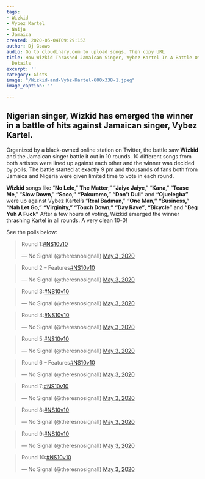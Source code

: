 ```yaml
---
tags:
- Wizkid
- Vybez Kartel
- Naija
- Jamaica
created: 2020-05-04T09:29:15Z
author: Dj Gsaws
audio: Go to cloudinary.com to upload songs. Then copy URL
title: How Wizkid Thrashed Jamaican Singer, Vybez Kartel In A Battle Of Hits.. See
  Details
excerpt: ''
category: Gists
image: "/Wizkid-and-Vybz-Kartel-600x338-1.jpeg"
image_caption: ''

---
```

## **Nigerian singer, Wizkid has emerged the winner in a battle of hits against Jamaican singer, Vybez Kartel.**

Organized by a black-owned online station on Twitter, the battle saw **Wizkid** and the Jamaican singer battle it out in 10 rounds. 10 different songs from both artistes were lined up against each other and the winner was decided by polls. The battle started at exactly 9 pm and thousands of fans both from Jamaica and Nigeria were given limited time to vote in each round.

**Wizkid** songs like “**No Lele**,” **The Matter**,” “**Jaiye Jaiye**,” “**Kana**,” “**Tease Me**,” “**Slow Down**,” **“Soco,”** **“Pakuromo,”** **“Don’t Dull”** and **“Ojuelegba”** were up against Vybez Kartel’s “**Real Badman**,” **“One Man,”** **“Business,”** **“Nah Let Go,”** **“Virginity,”** **“Touch Down,”** **“Day Rave”**, **“Bicycle”** and **“Beg Yuh A Fuck”** After a few hours of voting, Wizkid emerged the winner thrashing Kartel in all rounds. A very clean 10-0!

See the polls below:

> Round 1:[#NS10v10](https://twitter.com/hashtag/NS10v10?src=hash&ref_src=twsrc%5Etfw)
>
> — No Signal (@theresnosignall) [May 3, 2020](https://twitter.com/theresnosignall/status/1257047907867463682?ref_src=twsrc%5Etfw)

> Round 2 – Features[#NS10v10](https://twitter.com/hashtag/NS10v10?src=hash&ref_src=twsrc%5Etfw)
>
> — No Signal (@theresnosignall) [May 3, 2020](https://twitter.com/theresnosignall/status/1257049169602260995?ref_src=twsrc%5Etfw)

> Round 3:[#NS10v10](https://twitter.com/hashtag/NS10v10?src=hash&ref_src=twsrc%5Etfw)
>
> — No Signal (@theresnosignall) [May 3, 2020](https://twitter.com/theresnosignall/status/1257051348299907074?ref_src=twsrc%5Etfw)

> Round 4:[#NS10v10](https://twitter.com/hashtag/NS10v10?src=hash&ref_src=twsrc%5Etfw)
>
> — No Signal (@theresnosignall) [May 3, 2020](https://twitter.com/theresnosignall/status/1257053139917733891?ref_src=twsrc%5Etfw)

> Round 5:[#NS10v10](https://twitter.com/hashtag/NS10v10?src=hash&ref_src=twsrc%5Etfw)
>
> — No Signal (@theresnosignall) [May 3, 2020](https://twitter.com/theresnosignall/status/1257054856755494912?ref_src=twsrc%5Etfw)

> Round 6 – Features[#NS10v10](https://twitter.com/hashtag/NS10v10?src=hash&ref_src=twsrc%5Etfw)
>
> — No Signal (@theresnosignall) [May 3, 2020](https://twitter.com/theresnosignall/status/1257062440614985729?ref_src=twsrc%5Etfw)

> Round 7:[#NS10v10](https://twitter.com/hashtag/NS10v10?src=hash&ref_src=twsrc%5Etfw)
>
> — No Signal (@theresnosignall) [May 3, 2020](https://twitter.com/theresnosignall/status/1257063844742078468?ref_src=twsrc%5Etfw)

> Round 8:[#NS10v10](https://twitter.com/hashtag/NS10v10?src=hash&ref_src=twsrc%5Etfw)
>
> — No Signal (@theresnosignall) [May 3, 2020](https://twitter.com/theresnosignall/status/1257065520144187399?ref_src=twsrc%5Etfw)

> Round 9:[#NS10v10](https://twitter.com/hashtag/NS10v10?src=hash&ref_src=twsrc%5Etfw)
>
> — No Signal (@theresnosignall) [May 3, 2020](https://twitter.com/theresnosignall/status/1257067403088887808?ref_src=twsrc%5Etfw)

> Round 10:[#NS10v10](https://twitter.com/hashtag/NS10v10?src=hash&ref_src=twsrc%5Etfw)
>
> — No Signal (@theresnosignall) [May 3, 2020](https://twitter.com/theresnosignall/status/1257069448080605185?ref_src=twsrc%5Etfw)